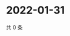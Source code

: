 # 2022-01-31

共 0 条

<!-- BEGIN WEIBO -->
<!-- 最后更新时间 Mon Jan 31 2022 22:08:15 GMT+0800 (China Standard Time) -->

<!-- END WEIBO -->
